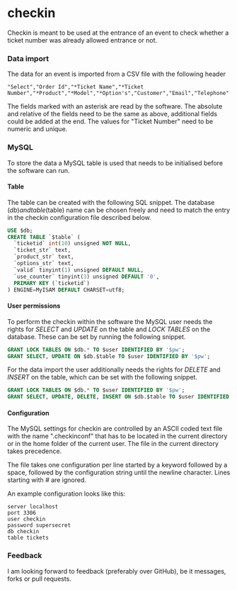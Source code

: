 # checkin
Checkin is meant to be used at the entrance of an event to check whether a ticket number was already allowed entrance or not.

### Data import
The data for an event is imported from a CSV file with the following header

````
"Select","Order Id","*Ticket Name","*Ticket Number","*Product","*Model","*Option's","Customer","Email","Telephone"
````

The fields marked with an asterisk are read by the software. The absolute and relative of the fields need to be the same as above, additional fields could be added at the end. The values for "Ticket Number" need to be numeric and unique.

### MySQL
To store the data a MySQL table is used that needs to be initialised before the software can run.

#### Table
The table can be created with the following SQL snippet. The database ($db) and table ($table) name can be chosen freely and need to match the entry in the checkin configuration file described below.

````SQL
USE $db;
CREATE TABLE `$table` (
  `ticketid` int(10) unsigned NOT NULL,
  `ticket_str` text,
  `product_str` text,
  `options_str` text,
  `valid` tinyint(1) unsigned DEFAULT NULL,
  `use_counter` tinyint(3) unsigned DEFAULT '0',
  PRIMARY KEY (`ticketid`)
) ENGINE=MyISAM DEFAULT CHARSET=utf8;
````

#### User permissions
To perform the checkin within the software the MySQL user needs the rights for *SELECT* and *UPDATE* on the table and *LOCK TABLES* on the database. These can be set by running the following snippet.

````SQL
GRANT LOCK TABLES ON $db.* TO $user IDENTIFIED BY '$pw';
GRANT SELECT, UPDATE ON $db.$table TO $user IDENTIFIED BY '$pw';
````

For the data import the user additionally needs the rights for *DELETE* and *INSERT* on the table, which can be set with the following snippet.

````SQL
GRANT LOCK TABLES ON $db.* TO $user IDENTIFIED BY '$pw';
GRANT SELECT, UPDATE, DELETE, INSERT ON $db.$table TO $user IDENTIFIED BY '$pw';
````

#### Configuration
The MySQL settings for checkin are controlled by an ASCII coded text file with the name ".checkinconf" that has to be located in the current directory or in the home folder of the current user. The file in the current directory takes precedence.

The file takes one configuration per line started by a keyword followed by a space, followed by the configuration string until the newline character. Lines starting with _#_ are ignored.

An example configuration looks like this:
````
server localhost
port 3306
user checkin
password supersecret
db checkin
table tickets
````

### Feedback
I am looking forward to feedback (preferably over GitHub), be it messages, forks or pull requests.
